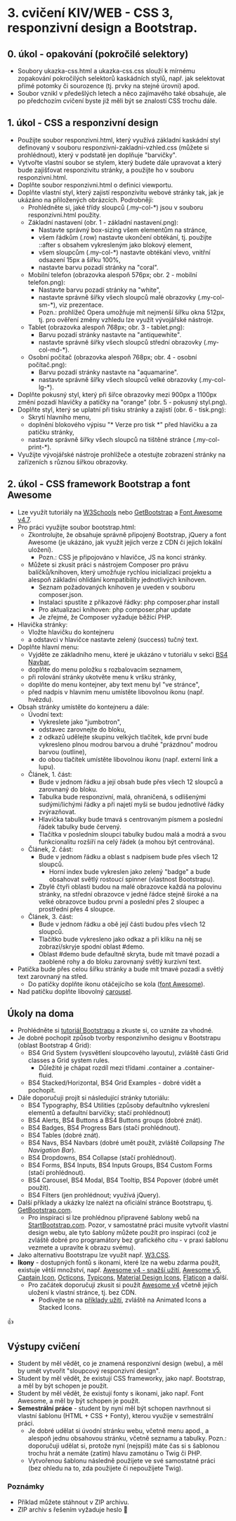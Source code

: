# 3. cvičení KIV/WEB - CSS 3, responzivní design a Bootstrap.


## 0. úkol - opakování (pokročilé selektory)

* Soubory ukazka-css.html a ukazka-css.css slouží k mírnému zopakování pokročilých selektorů kaskádních stylů, např. jak selektovat přímé potomky či sourozence (tj. prvky na stejné úrovni) apod.
* Soubor vznikl v předešlých letech a něco zajímavého také obsahuje, ale po předchozím cvičení byste již měli být se znalostí CSS trochu dále.
  

## 1. úkol - CSS a responzivní design

* Použijte soubor responzivni.html, který využívá základní kaskádní styl definovaný v souboru responzivni-zakladni-vzhled.css (můžete si prohlédnout), který v podstatě jen doplňuje "barvičky".
* Vytvořte vlastní soubor se stylem, který budete dále upravovat a který bude zajišťovat responzivitu stránky, a použijte ho v souboru responzivni.html.
* Doplňte soubor responzivni.html o definici viewportu.
* Doplňte vlastní styl, který zajistí responzivitu webové stránky tak, jak je ukázáno na přiložených obrázcích. Podrobněji:
  * Prohlédněte si, jaké třídy sloupců (.my-col-*) jsou v souboru responzivni.html použity.
  * Základní nastavení (obr. 1 - základní nastavení.png):
    * Nastavte správný box-sizing všem elementům na stránce,
    * všem řádkům (.row) nastavte ukončení obtékání, tj. použijte ::after s obsahem vykresleným jako blokový element,
    * všem sloupcům (.my-col-*) nastavte obtékání vlevo, vnitřní odsazení 15px a šířku 100%,
    * nastavte barvu pozadí stránky na "coral".
  * Mobilní telefon (obrazovka alespoň 576px; obr. 2 - mobilní telefon.png):
    * Nastavte barvu pozadí stránky na "white",
    * nastavte správně šířky všech sloupců malé obrazovky (.my-col-sm-*), viz prezentace.
    * Pozn.: prohlížeč Opera umožňuje mít nejmenší šířku okna 512px, tj. pro ověření změny vzhledu lze využít vývojářské nástroje.
  * Tablet (obrazovka alespoň 768px; obr. 3 - tablet.png):
    * Barvu pozadí stránky nastavte na "antiquewhite".
    * nastavte správně šířky všech sloupců střední obrazovky (.my-col-md-*).      
  * Osobní počítač  (obrazovka alespoň 768px; obr. 4 - osobní počítač.png):
    * Barvu pozadí stránky nastavte na "aquamarine".
    * nastavte správně šířky všech sloupců velké obrazovky (.my-col-lg-*).   
* Doplňte pokusný styl, který při šířce obrazovky mezi 900px a 1100px změní pozadí hlavičky a patičky na "orange" (obr. 5 - pokusný styl.png).     
* Doplňte styl, který se uplatní při tisku stránky a zajistí (obr. 6 - tisk.png):
  * Skrytí hlavního menu,
  * doplnění blokového výpisu "* Verze pro tisk *" před hlavičku a za patičku stránky,
  * nastavte správně šířky všech sloupců na tištěné stránce (.my-col-print-*).  
* Využijte vývojářské nástroje prohlížeče a otestujte zobrazení stránky na zařízeních s různou šířkou obrazovky.


## 2. úkol - CSS framework Bootstrap a font Awesome

* Lze využít tutoriály na [W3Schools](https://www.w3schools.com/bootstrap4/default.asp) nebo [GetBootstrap](https://getbootstrap.com) a [Font Awesome v4.7](https://fontawesome.com/v4.7.0/icons/).
* Pro práci využijte soubor bootstrap.html:
  * Zkontrolujte, že obsahuje správně připojený Bootstrap, jQuery a font Awesome (je ukázáno, jak využít jejich verze z CDN či jejich lokální uložení).
    * Pozn.: CSS je připojováno v hlavičce, JS na konci stránky.
  * Můžete si zkusit práci s nástrojem Composer pro právu balíčků/knihoven, který umožňuje rychlou inicializaci projektu a alespoň základní ohlídání kompatibility jednotlivých knihoven.
    * Seznam požadovaných knihoven je uveden v souboru composer.json.
    * Instalaci spustíte z příkazové řádky: php composer.phar install
    * Pro aktualizaci knihoven: php composer.phar update
    * Je zřejmé, že Composer vyžaduje běžící PHP.
* Hlavička stránky:
  * Vložte hlavičku do kontejneru
  * a odstavci v hlavičce nastavte zelený (success) tučný text.
* Doplňte hlavní menu:
  * Vyjděte ze základního menu, které je ukázáno v tutoriálu v sekci [BS4 Navbar](https://www.w3schools.com/bootstrap4/bootstrap_navbar.asp),
  * doplňte do menu položku s rozbalovacím seznamem,
  * při rolování stránky ukotvěte menu k vršku stránky,
  * doplňte do menu kontejner, aby text menu byl "ve stránce",
  * před nadpis v hlavním menu umístěte libovolnou ikonu (např. hvězdu).
* Obsah stránky umístěte do kontejneru a dále:
  * Úvodní text:
    * Vykreslete jako "jumbotron",
    * odstavec zarovnejte do bloku,
    * z odkazů udělejte skupinu velkých tlačítek, kde první bude vykresleno plnou modrou barvou a druhé "prázdnou" modrou barvou (outline),
    * do obou tlačítek umístěte libovolnou ikonu (např. externí link a lupu).
  * Článek, 1. část:
    * Bude v jednom řádku a její obsah bude přes všech 12 sloupců a zarovnaný do bloku.
    * Tabulka bude responzivní, malá, ohraničená, s odlišenými sudými/lichými řádky a při najetí myši se budou jednotlivé řádky zvýrazňovat.
    * Hlavička tabulky bude tmavá s centrovaným písmem a poslední řádek tabulky bude červený.
    * Tlačítka v posledním sloupci tabulky budou malá a modrá a svou funkcionalitu rozšíří na celý řádek (a mohou být centrována).
  * Článek, 2. část:
    * Bude v jednom řádku a oblast s nadpisem bude přes všech 12 sloupců.
      * Horní index bude vykreslen jako zelený "badge" a bude obsahovat světlý rostoucí spinner (vlastnost Bootstrapu).
    * Zbylé čtyři oblasti budou na malé obrazovce každá na polovinu stránky, na střední obrazovce v jedné řádce stejně široké a na velké obrazovce budou první a poslední přes 2 sloupec a prostřední přes 4 sloupce.
  * Článek, 3. část:
    * Bude v jednom řádku a obě její části budou přes všech 12 sloupců.
    * Tlačítko bude vykresleno jako odkaz a při kliku na něj se zobrazí/skryje spodní oblast #demo.
    * Oblast #demo bude defaultně skryta, bude mít tmavé pozadí a zaoblené rohy a do bloku zarovnaný světlý kurzívní text.
* Patička bude přes celou šířku stránky a bude mít tmavé pozadí a světlý text zarovnaný na střed.
  * Do patičky doplňte ikonu otáčejícího se kola ([font Awesome](https://fontawesome.com/v4.7.0/examples/#animated)).
* Nad patičku doplňte libovolný [carousel](https://www.w3schools.com/bootstrap4/bootstrap_carousel.asp).  
    

## Úkoly na doma

* Prohlédněte si [tutoriál Bootstrapu](https://www.w3schools.com/bootstrap4/) a zkuste si, co uznáte za vhodné.
* Je dobré pochopit způsob tvorby responzivního designu v Bootstrapu (oblast Bootstrap 4 Grid):
  * BS4 Grid System (vysvětlení sloupcového layoutu), zvláště části Grid classes a Grid system rules.
    * Důležité je chápat rozdíl mezi třídami .container a .container-fluid. 
  * BS4 Stacked/Horizontal, BS4 Grid Examples - dobré vidět a pochopit.
* Dále doporučuji projít si následující stránky tutoriálu:
  * BS4 Typography, BS4 Utilities (způsoby defaultního vykreslení elementů a defaultní barvičky; stačí prohlédnout)
  * BS4 Alerts, BS4 Buttons a BS4 Buttons groups (dobré znát).
  * BS4 Badges, BS4 Progress Bars (stačí prohlédnout).
  * BS4 Tables (dobré znát).
  * BS4 Navs, BS4 Navbars (dobré umět použít, zvláště *Collapsing The Navigation Bar*).
  * BS4 Dropdowns, BS4 Collapse (stačí prohlédnout).
  * BS4 Forms, BS4 Inputs, BS4 Inputs Groups, BS4 Custom Forms (stačí prohlédnout).
  * BS4 Carousel, BS4 Modal, BS4 Tooltip, BS4 Popover (dobré umět použít). 
  * BS4 Filters (jen prohlédnout; využívá jQuery).
* Další příklady a ukázky lze nalézt na oficiální stránce Bootstrapu, tj. [GetBootstrap.com](https://getbootstrap.com/docs/4.3/components/alerts/).
  * Pro inspiraci si lze prohlédnou připravené šablony webů na [StartBootstrap.com](https://startbootstrap.com/templates/). Pozor, v samostatné práci musíte vytvořit vlastní design webu, ale tyto šablony můžete použít pro inspiraci (což je zvláště dobré pro programátory bez grafického citu - v praxi šablonu vezmete a upravíte k obrazu svému). 
* Jako alternativu Bootstrapu lze využít např. [W3.CSS](https://www.w3schools.com/w3css/default.asp).
* **Ikony** - dostupných fontů s ikonami, které lze na webu zdarma použít, existuje větší množství, např. [Awesome v4 - snažší užití](https://fontawesome.com/v4.7.0/icons/), [Awesome v5](https://fontawesome.com/), [Captain Icon](https://mariodelvalle.github.io/CaptainIconWeb/), [Octicons](https://octicons.github.com/), [Typicons](https://www.s-ings.com/typicons/), [Material Design Icons](https://materialdesignicons.com/), [Flaticon](https://www.flaticon.com/) a další.
  * Pro začátek doporučuji zkusit si použít [Awesome v4](https://fontawesome.com/v4.7.0/icons/) včetně jejich uložení k vlastní stránce, tj. bez CDN.
    * Podívejte se na [příklady užití](https://fontawesome.com/v4.7.0/examples/), zvláště na Animated Icons a Stacked Icons.


:+1:


## Výstupy cvičení
* Student by měl vědět, co je znamená responzivní design (webu), a měl by umět vytvořit "sloupcový responzivní design".
* Student by měl vědět, že existují CSS frameworky, jako např. Bootstrap, a měl by být schopen je použít. 
* Student by měl vědět, že existují fonty s ikonami, jako např. Font Awesome, a měl by být schopen je použít.
* **Semestrální práce** - student by nyní měl být schopen navrhnout si vlastní šablonu (HTML + CSS + Fonty), kterou využije v semestrální práci.
  * Je dobré udělat si úvodní stránku webu, včetně menu apod., a alespoň jednu obsahovou stránku, včetně seznamu a tabulky. Pozn.: doporučuji udělat si, protože nyní (nejspíš) máte čas si s šablonou trochu hrát a nemáte (zatím) hlavu zamotánu o Twig či PHP.
  * Vytvořenou šablonu následně použijete ve své samostatné práci (bez ohledu na to, zda použijete či nepoužijete Twig).  


### Poznámky

* Příklad můžete stáhnout v ZIP archivu.
* ZIP archiv s řešením vyžaduje heslo :horse:
